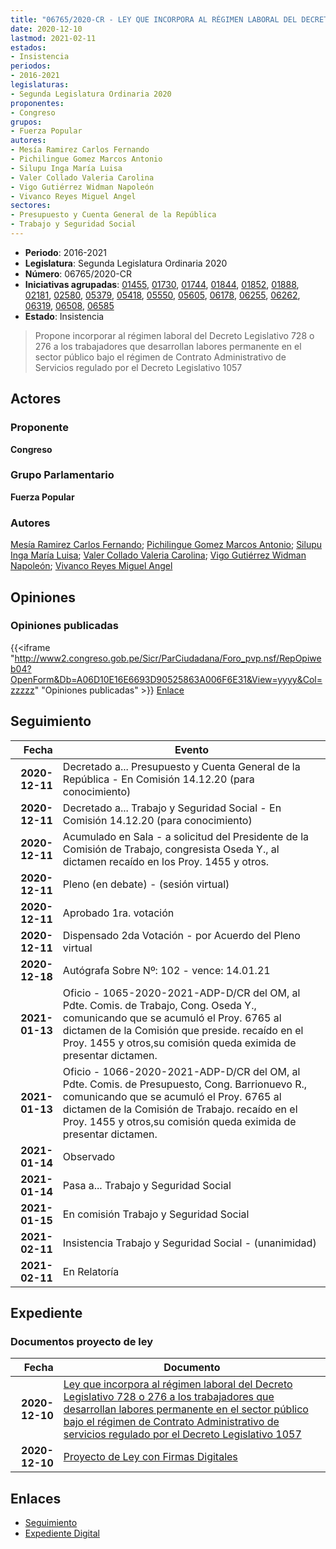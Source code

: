 ```yaml
---
title: "06765/2020-CR - LEY QUE INCORPORA AL RÉGIMEN LABORAL DEL DECRETO LEGISLATIVO 728 O 276 A LOS TRABAJADORES QUE DESARROLLAN LABORES PERMANENTES EN EL SECTOR PÚBLICO BAJO EL RÉGIMEN DE CONTRATO ADMINISTRATIVO DE SERVICIOS REGULADO POR EL DECRETO LEGISLATIVO 1057"
date: 2020-12-10
lastmod: 2021-02-11
estados:
- Insistencia
periodos:
- 2016-2021
legislaturas:
- Segunda Legislatura Ordinaria 2020
proponentes:
- Congreso
grupos:
- Fuerza Popular
autores:
- Mesía Ramirez Carlos Fernando
- Pichilingue Gomez Marcos Antonio
- Silupu Inga María Luisa
- Valer Collado Valeria Carolina
- Vigo Gutiérrez Widman Napoleón
- Vivanco Reyes Miguel Angel
sectores:
- Presupuesto y Cuenta General de la República 
- Trabajo y Seguridad Social 
---
```

- **Periodo**: 2016-2021
- **Legislatura**: Segunda Legislatura Ordinaria 2020
- **Número**: 06765/2020-CR
- **Iniciativas agrupadas**: [01455](../../01400/01455), [01730](../../01700/01730), [01744](../../01700/01744), [01844](../../01800/01844), [01852](../../01800/01852), [01888](../../01800/01888), [02181](../../02100/02181), [02580](../../02500/02580), [05379](../../05300/05379), [05418](../../05400/05418), [05550](../../05500/05550), [05605](../../05600/05605), [06178](../../06100/06178), [06255](../../06200/06255), [06262](../../06200/06262), [06319](../../06300/06319), [06508](../../06500/06508), [06585](../../06500/06585)
- **Estado**: Insistencia

> Propone incorporar al régimen laboral del Decreto Legislativo 728 o 276 a los trabajadores que desarrollan labores permanente en el sector público bajo el régimen de Contrato Administrativo de Servicios regulado por el Decreto Legislativo 1057


## Actores

### Proponente

**Congreso**

### Grupo Parlamentario

**Fuerza Popular**

### Autores

[Mesía Ramirez Carlos Fernando](mailto:mailto:cmesia@congreso.gob.pe); [Pichilingue Gomez Marcos Antonio](mailto:mailto:mpichilingue@congreso.gob.pe); [Silupu Inga María Luisa](mailto:mailto:msilupu@congreso.gob.pe); [Valer Collado Valeria Carolina](mailto:mailto:vvaler@congreso.gob.pe); [Vigo Gutiérrez Widman Napoleón](mailto:mailto:wvigo@congreso.gob.pe); [Vivanco Reyes Miguel Angel](mailto:mailto:mvivanco@congreso.gob.pe)

## Opiniones

### Opiniones publicadas

{{<iframe "http://www2.congreso.gob.pe/Sicr/ParCiudadana/Foro_pvp.nsf/RepOpiweb04?OpenForm&Db=A06D10E16E6693D90525863A006F6E31&View=yyyy&Col=zzzzz" "Opiniones publicadas" >}}
[Enlace](http://www2.congreso.gob.pe/Sicr/ParCiudadana/Foro_pvp.nsf/RepOpiweb04?OpenForm&Db=A06D10E16E6693D90525863A006F6E31&View=yyyy&Col=zzzzz)


## Seguimiento

| Fecha | Evento |
|------:|--------|
| **2020-12-11** | Decretado a... Presupuesto y Cuenta General de la República - En Comisión 14.12.20 (para conocimiento) |
| **2020-12-11** | Decretado a... Trabajo y Seguridad Social - En Comisión 14.12.20 (para conocimiento) |
| **2020-12-11** | Acumulado en Sala - a solicitud del Presidente de la Comisión de Trabajo, congresista Oseda Y., al dictamen recaído en los Proy. 1455 y otros. |
| **2020-12-11** | Pleno (en debate) - (sesión virtual) |
| **2020-12-11** | Aprobado 1ra. votación |
| **2020-12-11** | Dispensado 2da Votación - por Acuerdo del Pleno virtual |
| **2020-12-18** | Autógrafa Sobre Nº: 102 - vence: 14.01.21 |
| **2021-01-13** | Oficio - 1065-2020-2021-ADP-D/CR del OM, al Pdte. Comis. de Trabajo, Cong. Oseda Y., comunicando que se acumuló el Proy. 6765 al dictamen de la Comisión que preside. recaído en el Proy. 1455 y otros,su comisión queda eximida de presentar dictamen. |
| **2021-01-13** | Oficio - 1066-2020-2021-ADP-D/CR del OM, al Pdte. Comis. de Presupuesto, Cong. Barrionuevo R., comunicando que se acumuló el Proy. 6765 al dictamen de la Comisión de Trabajo. recaído en el Proy. 1455 y otros,su comisión queda eximida de presentar dictamen. |
| **2021-01-14** | Observado |
| **2021-01-14** | Pasa a... Trabajo y Seguridad Social |
| **2021-01-15** | En comisión Trabajo y Seguridad Social |
| **2021-02-11** | Insistencia Trabajo y Seguridad Social - (unanimidad) |
| **2021-02-11** | En Relatoría |

## Expediente

### Documentos proyecto de ley

| Fecha | Documento |
|------:|-----------|
| **2020-12-10** | [Ley que incorpora al régimen laboral del Decreto Legislativo 728 o 276 a los trabajadores que desarrollan labores permanente en el sector público bajo el régimen de Contrato Administrativo de servicios regulado por el Decreto Legislativo 1057](https://leyes.congreso.gob.pe/Documentos/2016_2021/Proyectos_de_Ley_y_de_Resoluciones_Legislativas/PL06765-20201210.pdf) |
| **2020-12-10** | [Proyecto de Ley con Firmas Digitales](https://leyes.congreso.gob.pe/Documentos/2016_2021/Proyectos_de_Ley_y_de_Resoluciones_Legislativas/Proyectos_Firmas_digitales/PL06765.pdf) |

## Enlaces

- [Seguimiento](http://www2.congreso.gob.pe/Sicr/TraDocEstProc/CLProLey2016.nsf/f7fff46988ca05b1052578e100829cc7/7588f85fda7fc1ca0525863a00788849?OpenDocument)
- [Expediente Digital](http://www2.congreso.gob.pe/Sicr/TraDocEstProc/Expvirt_2011.nsf/visbusqptramdoc1621/06765?opendocument)

